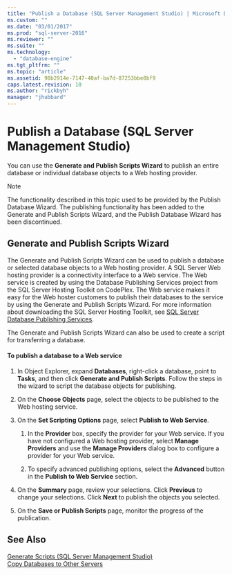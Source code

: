 ```yaml
---
title: "Publish a Database (SQL Server Management Studio) | Microsoft Docs"
ms.custom: ""
ms.date: "03/01/2017"
ms.prod: "sql-server-2016"
ms.reviewer: ""
ms.suite: ""
ms.technology: 
  - "database-engine"
ms.tgt_pltfrm: ""
ms.topic: "article"
ms.assetid: 98b2914e-7147-40af-ba7d-87253bbe8bf9
caps.latest.revision: 10
ms.author: "rickbyh"
manager: "jhubbard"
---
```

# Publish a Database (SQL Server Management Studio)
  You can use the **Generate and Publish Scripts Wizard** to publish an entire database or individual database objects to a Web hosting provider.  
  
> [!NOTE]  
>  The functionality described in this topic used to be provided by the Publish Database Wizard. The publishing functionality has been added to the Generate and Publish Scripts Wizard, and the Publish Database Wizard has been discontinued.  
  
## Generate and Publish Scripts Wizard  
 The Generate and Publish Scripts Wizard can be used to publish a database or selected database objects to a Web hosting provider. A SQL Server Web hosting provider is a connectivity interface to a Web service. The Web service is created by using the Database Publishing Services project from the SQL Server Hosting Toolkit on CodePlex. The Web service makes it easy for the Web hoster customers to publish their databases to the service by using the Generate and Publish Scripts Wizard. For more information about downloading the SQL Server Hosting Toolkit, see [SQL Server Database Publishing Services](http://go.microsoft.com/fwlink/?LinkId=142025).  
  
 The Generate and Publish Scripts Wizard can also be used to create a script for transferring a database.  
  
#### To publish a database to a Web service  
  
1.  In Object Explorer, expand **Databases**, right-click a database, point to **Tasks**, and then click **Generate and Publish Scripts**. Follow the steps in the wizard to script the database objects for publishing.  
  
2.  On the **Choose Objects** page, select the objects to be published to the Web hosting service.  
  
3.  On the **Set Scripting Options** page, select **Publish to Web Service**.  
  
    1.  In the **Provider** box, specify the provider for your Web service. If you have not configured a Web hosting provider, select **Manage Providers** and use the **Manage Providers** dialog box to configure a provider for your Web service.  
  
    2.  To specify advanced publishing options, select the **Advanced** button in the **Publish to Web Service** section.  
  
4.  On the **Summary** page, review your selections. Click **Previous** to change your selections. Click **Next** to publish the objects you selected.  
  
5.  On the **Save or Publish Scripts** page, monitor the progress of the publication.  
  
## See Also  
 [Generate Scripts &#40;SQL Server Management Studio&#41;](../../relational-databases/scripting/generate-scripts-sql-server-management-studio.md)   
 [Copy Databases to Other Servers](../../relational-databases/databases/copy-databases-to-other-servers.md)  
  
  
